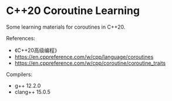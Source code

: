 # C++20 Coroutine Learning

Some learning materials for coroutines in C++20.

References:

* 《C++20高级编程》
* <https://en.cppreference.com/w/cpp/language/coroutines>
* <https://en.cppreference.com/w/cpp/coroutine/coroutine_traits>

Compilers:

* g++ 12.2.0
* clang++ 15.0.5
